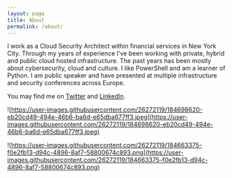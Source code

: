 ```yaml
---
layout: page
title: About
permalink: /about/
---
```


I work as a Cloud Security Architect within financial services in New York City. Through my years of experience I've been working with private, hybrid and public cloud hosted infrastructure. The past years has been mostly about cybersecurity, cloud and culture. I like PowerShell and am a learner of Python. I am public speaker and have presented at multiple infrastructure and security conferences across Europe.

You may find me on  [Twitter](https://twitter.com/KarimMelhaoui) and [LinkedIn](https://www.linkedin.com/in/karim-el-melhaoui-34691956/).

![https://user-images.githubusercontent.com/26272119/184698620-eb20cd49-494e-46b6-ba6d-e65dba677ff3.jpeg](https://user-images.githubusercontent.com/26272119/184698620-eb20cd49-494e-46b6-ba6d-e65dba677ff3.jpeg)



![https://user-images.githubusercontent.com/26272119/184663375-f0e2fb13-d94c-4896-8af7-58800674c893.png](https://user-images.githubusercontent.com/26272119/184663375-f0e2fb13-d94c-4896-8af7-58800674c893.png)

